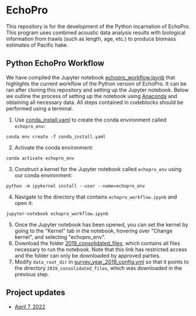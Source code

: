 # EchoPro

This repository is for the development of the Python incarnation of EchoPro. This program uses combined acoustic 
data analysis results with biological information from trawls (such as length, age, etc.) to produce biomass estimates 
of Pacific hake.

## Python EchoPro Workflow

We have compiled the Jupyter notebook [echopro_workflow.ipynb](https://github.com/uw-echospace/EchoPro/blob/5d46d77c6a4ec9600ff2a66ed308c452c6af4c5d/echopro_workflow.ipynb) 
that highlights the current workflow of the Python version of EchoPro. It can be ran after cloning this repository and
setting up the Jupyter notebook. Below we outline the process of setting up the notebook using [Anaconda](https://www.anaconda.com/) 
and obtaining all necessary data. All steps contained in codeblocks should be performed using a terminal. 

1. Use [conda_install.yaml](https://github.com/uw-echospace/EchoPro/blob/5d46d77c6a4ec9600ff2a66ed308c452c6af4c5d/EchoPro/conda_install.yaml)
to create the conda environment called `echopro_env`:
```
conda env create -f conda_install.yaml 
```
2. Activate the conda environment:
```
conda activate echopro_env
```
3. Construct a kernel for the Jupyter notebook called `echopro_env` using our conda environment:
```
python -m ipykernel install --user --name=echopro_env
```
4. Navigate to the directory that contains `echopro_workflow.ipynb` and open it:
```
jupyter-notebook echopro_workflow.ipynb 
```
5. Once the Jupyter notebook has been opened, you can set the kernel by going to the "Kernel" tab in the notebook, 
hovering over "Change kernel", and selecting "echopro_env".
6. Download the folder [2019_consolidated_files](https://drive.google.com/drive/folders/13o1z5ebn3G05kAmfAVYJ3QqNEgxL8xxw?usp=sharing), 
which contains all files necessary to run the notebook. Note that this link has restricted access and the folder can 
only be downloaded by approved parties. 
7. Modify `data_root_dir` in [survey_year_2019_config.yml](https://github.com/uw-echospace/EchoPro/blob/5d46d77c6a4ec9600ff2a66ed308c452c6af4c5d/config_files/survey_year_2019_config.yml)
so that it points to the directory `2019_consolidated_files`, which was downloaded in the previous step.

## Project updates

* [April 7, 2022](https://github.com/uw-echospace/EchoPro/blob/master/project_docs/2022_04_07_update.md)


